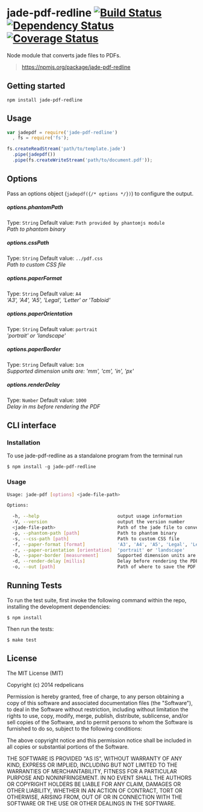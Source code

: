 jade-pdf-redline [![Build Status](https://travis-ci.org/redpelicans/jade-pdf-redline.png)](https://travis-ci.org/redpelicans/jade-pdf-redline) [![Dependency Status](https://david-dm.org/redpelicans/jade-pdf-redline.png)](https://david-dm.org/redpelicans/jade-pdf-redline) [![Coverage Status](https://coveralls.io/repos/redpelicans/jade-pdf-redline/badge.png?branch=master)](https://coveralls.io/r/redpelicans/jade-pdf-redline?branch=master)
===

Node module that converts jade files to PDFs.  
> https://npmjs.org/package/jade-pdf-redline

## Getting started

    npm install jade-pdf-redline

## Usage

```javascript
var jadepdf = require('jade-pdf-redline')
  , fs = require('fs');

fs.createReadStream('path/to/template.jade')
  .pipe(jadepdf())
  .pipe(fs.createWriteStream('path/to/document.pdf'));
```

## Options

Pass an options object (`jadepdf({/* options */})`) to configure the output.

##### options.phantomPath
Type: `String`
Default value: `Path provided by phantomjs module`  
*Path to phantom binary*

##### options.cssPath
Type: `String`
Default value: `../pdf.css`  
*Path to custom CSS file*

##### options.paperFormat
Type: `String`
Default value: `A4`  
*'A3', 'A4', 'A5', 'Legal', 'Letter' or 'Tabloid'*

##### options.paperOrientation
Type: `String`
Default value: `portrait`  
*'portrait' or 'landscape'*

##### options.paperBorder
Type: `String`
Default value: `1cm`  
*Supported dimension units are: 'mm', 'cm', 'in', 'px'*

##### options.renderDelay
Type: `Number`
Default value: `1000`  
*Delay in ms before rendering the PDF*

## CLI interface

### Installation

To use jade-pdf-redline as a standalone program from the terminal run

    $ npm install -g jade-pdf-redline

### Usage

```sh
Usage: jade-pdf [options] <jade-file-path>

Options:

  -h, --help                             output usage information
  -V, --version                          output the version number
  <jade-file-path>                       Path of the jade file to convert
  -p, --phantom-path [path]              Path to phantom binary
  -s, --css-path [path]                  Path to custom CSS file
  -f, --paper-format [format]            'A3', 'A4', 'A5', 'Legal', 'Letter' or 'Tabloid'
  -r, --paper-orientation [orientation]  'portrait' or 'landscape'
  -b, --paper-border [measurement]       Supported dimension units are: 'mm', 'cm', 'in', 'px'
  -d, --render-delay [millis]            Delay before rendering the PDF
  -o, --out [path]                       Path of where to save the PDF
```

## Running Tests

To run the test suite, first invoke the following command within the repo, installing the development dependencies:

    $ npm install

Then run the tests:

    $ make test

## License

The MIT License (MIT)

Copyright (c) 2014 redpelicans

Permission is hereby granted, free of charge, to any person obtaining a copy of
this software and associated documentation files (the "Software"), to deal in
the Software without restriction, including without limitation the rights to
use, copy, modify, merge, publish, distribute, sublicense, and/or sell copies of
the Software, and to permit persons to whom the Software is furnished to do so,
subject to the following conditions:

The above copyright notice and this permission notice shall be included in all
copies or substantial portions of the Software.

THE SOFTWARE IS PROVIDED "AS IS", WITHOUT WARRANTY OF ANY KIND, EXPRESS OR
IMPLIED, INCLUDING BUT NOT LIMITED TO THE WARRANTIES OF MERCHANTABILITY, FITNESS
FOR A PARTICULAR PURPOSE AND NONINFRINGEMENT. IN NO EVENT SHALL THE AUTHORS OR
COPYRIGHT HOLDERS BE LIABLE FOR ANY CLAIM, DAMAGES OR OTHER LIABILITY, WHETHER
IN AN ACTION OF CONTRACT, TORT OR OTHERWISE, ARISING FROM, OUT OF OR IN
CONNECTION WITH THE SOFTWARE OR THE USE OR OTHER DEALINGS IN THE SOFTWARE.

